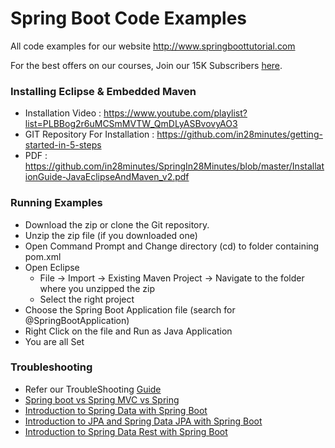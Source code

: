 # Spring Boot Code Examples
All code examples for our website http://www.springboottutorial.com

For the best offers on our courses, Join our 15K Subscribers [here](http://eepurl.com/bOJulL).

### Installing Eclipse & Embedded Maven
- Installation Video : https://www.youtube.com/playlist?list=PLBBog2r6uMCSmMVTW_QmDLyASBvovyAO3
- GIT Repository For Installation : https://github.com/in28minutes/getting-started-in-5-steps
- PDF : https://github.com/in28minutes/SpringIn28Minutes/blob/master/InstallationGuide-JavaEclipseAndMaven_v2.pdf

### Running Examples
- Download the zip or clone the Git repository.
- Unzip the zip file (if you downloaded one)
- Open Command Prompt and Change directory (cd) to folder containing pom.xml
- Open Eclipse 
   - File -> Import -> Existing Maven Project -> Navigate to the folder where you unzipped the zip
   - Select the right project
- Choose the Spring Boot Application file (search for @SpringBootApplication)
- Right Click on the file and Run as Java Application
- You are all Set

### Troubleshooting
- Refer our TroubleShooting [Guide]( http://www.in28minutes.com/spring-boot-maven-eclipse-troubleshooting-guide-and-faq)
- [Spring boot vs Spring MVC vs Spring](http://www.springboottutorial.com/spring-boot-vs-spring-mvc-vs-spring)
- [Introduction to Spring Data with Spring Boot](http://www.springboottutorial.com/introduction-to-spring-data-with-spring-boot)
- [Introduction to JPA and Spring Data JPA with Spring Boot](http://www.springboottutorial.com/introduction-to-jpa-with-spring-boot-data-jpa)
- [Introduction to Spring Data Rest with Spring Boot](http://www.springboottutorial.com/introduction-to-spring-data-rest-using-spring-boot)
